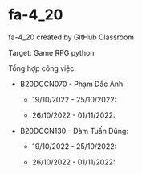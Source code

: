 # fa-4_20
fa-4_20 created by GitHub Classroom

Target: Game RPG python

Tổng hợp công việc:
  
  - B20DCCN070 - Phạm Dắc Anh:
    
      + 19/10/2022 - 25/10/2022:

      + 26/10/2022 - 01/11/2022:
   
  - B20DCCN130 - Đàm Tuấn Dũng:
    
      + 19/10/2022 - 25/10/2022:

      + 26/10/2022 - 01/11/2022:
